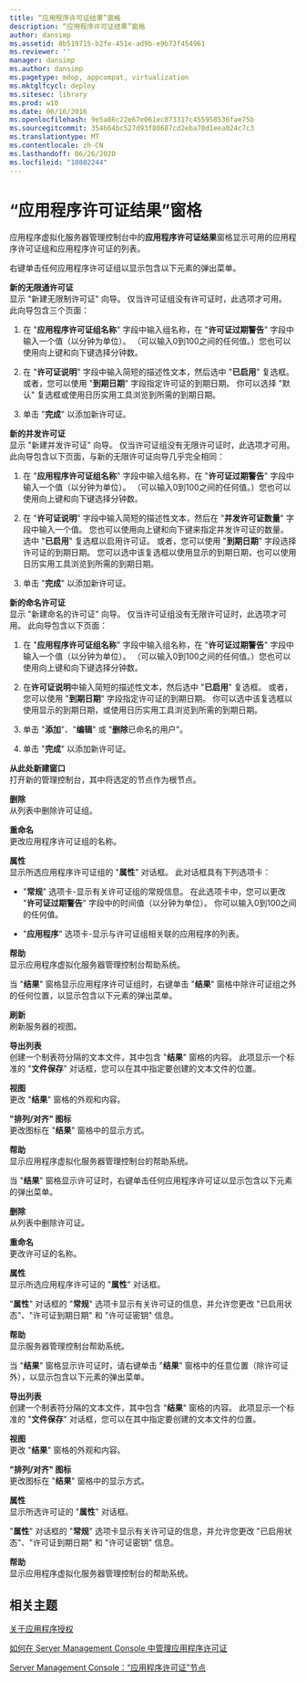 ```yaml
---
title: “应用程序许可证结果”窗格
description: “应用程序许可证结果”窗格
author: dansimp
ms.assetid: 8b519715-b2fe-451e-ad9b-e9b73f454961
ms.reviewer: ''
manager: dansimp
ms.author: dansimp
ms.pagetype: mdop, appcompat, virtualization
ms.mktglfcycl: deploy
ms.sitesec: library
ms.prod: w10
ms.date: 06/16/2016
ms.openlocfilehash: 9e5a86c22e67e061ec873317c455958536fae75b
ms.sourcegitcommit: 354664bc527d93f80687cd2eba70d1eea024c7c3
ms.translationtype: MT
ms.contentlocale: zh-CN
ms.lasthandoff: 06/26/2020
ms.locfileid: "10802244"
---
```

# “应用程序许可证结果”窗格


应用程序虚拟化服务器管理控制台中的**应用程序许可证结果**窗格显示可用的应用程序许可证组和应用程序许可证的列表。

右键单击任何应用程序许可证组以显示包含以下元素的弹出菜单。

<a href="" id="new-unlimited-license"></a>**新的无限通许可证**  
显示 "新建无限制许可证" 向导。 仅当许可证组没有许可证时，此选项才可用。 此向导包含三个页面：

1.  在 "**应用程序许可证组名称**" 字段中输入组名称，在 "**许可证过期警告**" 字段中输入一个值（以分钟为单位）。 （可以输入0到100之间的任何值。）您也可以使用向上键和向下键选择分钟数。

2.  在 "**许可证说明**" 字段中输入简短的描述性文本，然后选中 "**已启用**" 复选框。 或者，您可以使用 "**到期日期**" 字段指定许可证的到期日期。 你可以选择 "默认" 复选框或使用日历实用工具浏览到所需的到期日期。

3.  单击 "**完成**" 以添加新许可证。

<a href="" id="new-concurrent-license"></a>**新的并发许可证**  
显示 "新建并发许可证" 向导。 仅当许可证组没有无限许可证时，此选项才可用。 此向导包含以下页面，与新的无限许可证向导几乎完全相同：

1.  在 "**应用程序许可证组名称**" 字段中输入组名称，在 "**许可证过期警告**" 字段中输入一个值（以分钟为单位）。 （可以输入0到100之间的任何值。）您也可以使用向上键和向下键选择分钟数。

2.  在 "**许可证说明**" 字段中输入简短的描述性文本，然后在 "**并发许可证数量**" 字段中输入一个值。 您也可以使用向上键和向下键来指定并发许可证的数量。 选中 "**已启用**" 复选框以启用许可证。 或者，您可以使用 "**到期日期**" 字段选择许可证的到期日期。 您可以选中该复选框以使用显示的到期日期，也可以使用日历实用工具浏览到所需的到期日期。

3.  单击 "**完成**" 以添加新许可证。

<a href="" id="new-named-license"></a>**新的命名许可证**  
显示 "新建命名的许可证" 向导。 仅当许可证组没有无限许可证时，此选项才可用。 此向导包含以下页面：

1.  在 "**应用程序许可证组名称**" 字段中输入组名称，在 "**许可证过期警告**" 字段中输入一个值（以分钟为单位）。 （可以输入0到100之间的任何值。）您也可以使用向上键和向下键选择分钟数。

2.  在**许可证说明**中输入简短的描述性文本，然后选中 "**已启用**" 复选框。 或者，您可以使用 "**到期日期**" 字段指定许可证的到期日期。 你可以选中该复选框以使用显示的到期日期，或使用日历实用工具浏览到所需的到期日期。

3.  单击 "**添加**"、"**编辑**" 或 "**删除**已命名的用户"。

4.  单击 "**完成**" 以添加新许可证。

<a href="" id="new-window-from-here"></a>**从此处新建窗口**  
打开新的管理控制台，其中将选定的节点作为根节点。

<a href="" id="delete"></a>**删除**  
从列表中删除许可证组。

<a href="" id="rename"></a>**重命名**  
更改应用程序许可证组的名称。

<a href="" id="properties"></a>**属性**  
显示所选应用程序许可证组的 "**属性**" 对话框。 此对话框具有下列选项卡：

-   "**常规**" 选项卡-显示有关许可证组的常规信息。 在此选项卡中，您可以更改 "**许可证过期警告**" 字段中的时间值（以分钟为单位）。 你可以输入0到100之间的任何值。

-   "**应用程序**" 选项卡-显示与许可证组相关联的应用程序的列表。

<a href="" id="help"></a>**帮助**  
显示应用程序虚拟化服务器管理控制台帮助系统。

当 "**结果**" 窗格显示应用程序许可证组时，右键单击 "**结果**" 窗格中除许可证组之外的任何位置，以显示包含以下元素的弹出菜单。

<a href="" id="refresh"></a>**刷新**  
刷新服务器的视图。

<a href="" id="export-list"></a>**导出列表**  
创建一个制表符分隔的文本文件，其中包含 "**结果**" 窗格的内容。 此项显示一个标准的 "**文件保存**" 对话框，您可以在其中指定要创建的文本文件的位置。

<a href="" id="view"></a>**视图**  
更改 "**结果**" 窗格的外观和内容。

<a href="" id="arrange-line-up-icons"></a>**"排列/对齐" 图标**  
更改图标在 "**结果**" 窗格中的显示方式。

<a href="" id="help"></a>**帮助**  
显示应用程序虚拟化服务器管理控制台的帮助系统。

当 "**结果**" 窗格显示许可证时，右键单击任何应用程序许可证以显示包含以下元素的弹出菜单。

<a href="" id="delete"></a>**删除**  
从列表中删除许可证。

<a href="" id="rename"></a>**重命名**  
更改许可证的名称。

<a href="" id="properties"></a>**属性**  
显示所选应用程序许可证的 "**属性**" 对话框。

"**属性**" 对话框的 "**常规**" 选项卡显示有关许可证的信息，并允许您更改 "已启用状态"、"许可证到期日期" 和 "许可证密钥" 信息。

<a href="" id="help"></a>**帮助**  
显示服务器管理控制台帮助系统。

当 "**结果**" 窗格显示许可证时，请右键单击 "**结果**" 窗格中的任意位置（除许可证外），以显示包含以下元素的弹出菜单。

<a href="" id="export-list"></a>**导出列表**  
创建一个制表符分隔的文本文件，其中包含 "**结果**" 窗格的内容。 此项显示一个标准的 "**文件保存**" 对话框，您可以在其中指定要创建的文本文件的位置。

<a href="" id="view"></a>**视图**  
更改 "**结果**" 窗格的外观和内容。

<a href="" id="arrange-line-up-icons"></a>**"排列/对齐" 图标**  
更改图标在 "**结果**" 窗格中的显示方式。

<a href="" id="properties"></a>**属性**  
显示所选许可证的 "**属性**" 对话框。

"**属性**" 对话框的 "**常规**" 选项卡显示有关许可证的信息，并允许您更改 "已启用状态"、"许可证到期日期" 和 "许可证密钥" 信息。

<a href="" id="help"></a>**帮助**  
显示应用程序虚拟化服务器管理控制台的帮助系统。

## 相关主题


[关于应用程序授权](about-application-licensing.md)

[如何在 Server Management Console 中管理应用程序许可证](how-to-manage-application-licenses-in-the-server-management-console.md)

[Server Management Console：“应用程序许可证”节点](server-management-console-application-licenses-node.md)

 

 





